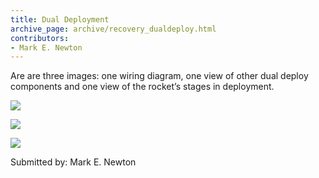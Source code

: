 ```yaml
---
title: Dual Deployment
archive_page: archive/recovery_dualdeploy.html
contributors:
- Mark E. Newton
---
```

Are are three images: one wiring diagram, one view of other dual deploy components and one view of the rocket’s stages in deployment.

![](/images/dualdeploy_external.jpg)

![](/images/dualdeploy_stages.jpg)

![](/images/dualdeploy_wiring.jpg)

Submitted by: Mark E. Newton

